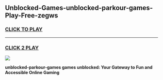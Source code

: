 
## Unblocked-Games-unblocked-parkour-games-Play-Free-zegws
<h3>
<a href="https://premium76.site?title=unblocked-parkour-games&ref=23A">CLICK TO PLAY</a></h3>
<hr>

<h3>
<a href="https://premium76.site?title=unblocked-parkour-games&ref=23A">CLICK 2 PLAY</a>
  
</h3>

<a href="https://premium76.site?title=unblocked-parkour-games&ref=23A"><img src="https://clearcache.store/games.png"></a>


**unblocked-parkour-games games unblocked: Your Gateway to Fun and Accessible Online Gaming**

